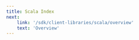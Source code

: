 ```yaml
---
title: Scala Index
next:
    link: '/sdk/client-libraries/scala/overview'
    text: 'Overview'
---
```

<index/>
